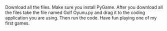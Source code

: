 Download all the files.
Make sure you install PyGame.
After you download all the files take the file named Golf Oyunu.py and drag it to the coding application you are using.
Then run the code.
Have fun playing one of my first games.

